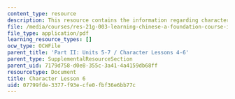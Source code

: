 ```yaml
---
content_type: resource
description: This resource contains the information regarding character lesson 6.
file: /media/courses/res-21g-003-learning-chinese-a-foundation-course-in-mandarin-spring-2011/07799fde3377f93ecfe0fbf36e6bb77c_MITRES_21G_003S11_char06.pdf
file_type: application/pdf
learning_resource_types: []
ocw_type: OCWFile
parent_title: 'Part II: Units 5-7 / Character Lessons 4-6'
parent_type: SupplementalResourceSection
parent_uid: 7179d758-d0e8-355c-3a41-4a4159db68ff
resourcetype: Document
title: Character Lesson 6
uid: 07799fde-3377-f93e-cfe0-fbf36e6bb77c
---
```

